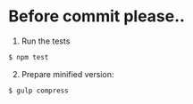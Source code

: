 # Before commit please..

1. Run the tests
```bash
$ npm test
```
2. Prepare minified version:
```bash
$ gulp compress
```
